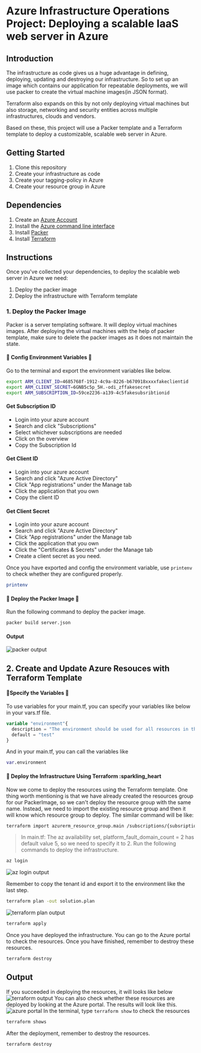 # Azure Infrastructure Operations Project: Deploying a scalable IaaS web server in Azure

## Introduction

The infrastructure as code gives us a huge advantage in defining, deploying, updating and destroying our infrastructure. So to set up an image which contains our application for repeatable deployments, we will use packer to create the virtual machine images(in JSON format).

Terraform also expands on this by not only deploying virtual machines but also storage, networking and security entities across multiple infrastructures, clouds and vendors.

Based on these, this project will use a Packer template and a Terraform template to deploy a customizable, scalable web server in Azure.

## Getting Started

1. Clone this repository
2. Create your infrastructure as code
3. Create your tagging-policy in Azure
4. Create your resource group in Azure

## Dependencies

1. Create an [Azure Account](https://portal.azure.com) 
2. Install the [Azure command line interface](https://docs.microsoft.com/en-us/cli/azure/install-azure-cli?view=azure-cli-latest)
3. Install [Packer](https://www.packer.io/downloads)
4. Install [Terraform](https://www.terraform.io/downloads.html)

## Instructions

Once you've  collected your dependencies, to deploy the scalable web server in Azure we need: 

1. Deploy the packer image
2. Deploy the infrastructure with Terraform template

### 1. Deploy the Packer Image

Packer is a server templating software. It will deploy virtual machines images. After deploying the virtual machines with the help of packer template, make sure to delete the packer images as it does not maintain the state.

#### :sparkling_heart:  Config Environment Variables :sparkling_heart:

Go to the terminal and export the environment variables like below.

```bash
export ARM_CLIENT_ID=4685768f-1912-4c9a-8226-b670918xxxxfakeclientid
export ARM_CLIENT_SECRET=6GNB5c5p_5H.-odi_zffakesecret
export ARM_SUBSCRIPTION_ID=59ce2236-a139-4c5fakesubsribtionid
```

#### Get Subscription ID

* Login into your azure account
* Search and click "Subscriptions"
* Select whichever subscriptions are needed
* Click on the overview
* Copy the Subscription Id

#### Get Client ID

* Login into your azure account
* Search and click "Azure Active Directory"
* Click "App registrations" under the Manage tab
* Click the application that you own
* Copy the client ID

#### Get Client Secret

* Login into your azure account
* Search and click "Azure Active Directory"
* Click "App registrations" under the Manage tab
* Click the application that you own
* Click the "Certificates & Secrets" under the Manage tab
* Create a client secret as you need.

Once you have exported and config the environment variable, use `printenv` to check whether they are configured properly.

```bash
printenv
```

#### :sparkling_heart:  Deploy the Packer Image :sparkling_heart:  

Run the following command to deploy the packer image.
```bash
packer build server.json
```

#### Output

![packer output](./images/packeroutput.png)

## 2. Create and Update Azure Resouces with Terraform Template

#### :sparkling_heart:Specify the Variables :sparkling_heart:

To use variables for your main.tf, you can specify your variables like below in your vars.tf file.

```tf
variable "environment"{
  description = "The environment should be used for all resources in this example"
  default = "test"
}
```

And in your main.tf, you can call the variables like

```tf
var.environment
```

#### :sparkling_heart: Deploy the Infrastructure Using Terraform :sparkling_heart

Now we come to deploy the resources using the Terraform template. One thing worth mentioning is that we have already created the resources group for our PackerImage, so we can't deploy the resource group with the same name. Instead, we need to import the existing resource group and then it will know which resource group to deploy. The similar command will be like:

```bash
terraform import azurerm_resource_group.main /subscriptions/{subsriptionId}/resourceGroups/{resourceGroupName}
```

> In main.tf: The az availability set, platform_fault_domain_count = 2 has default value 5, so we need to specify it to 2.
Run the following commands to deploy the infrastructure.

```bash
az login
```

![az login output](./images/azloginoutput.png)

Remember to copy the tenant id and export it to the environment like the last step.

```bash
terraform plan -out solution.plan
```

![terraform plan output](./images/terraformoutput.png)

```bash
terraform apply
```

Once you have deployed the infrastructure. You can go to the Azure portal to check the resources. Once you have finished, remember to destroy these resources.

```bash
terraform destroy
```

## Output

If you succeeded in deploying the resources, it will looks like below
![terraform output](./images/output.png)
You can also check whether these resources are deployed by looking at the Azure portal. The results will look like this.
![azure portal](./images/azureportal.png)
In the terminal, type `terraform show` to check the resources

```bash
terraform shows
```

After the deployment, remember to destroy the resources.

``` bash
terraform destroy
```
